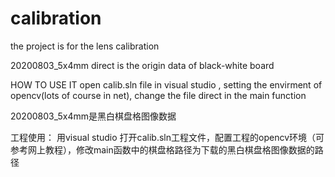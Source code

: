 # calibration
the project is for the lens calibration

20200803_5x4mm direct is the origin data of black-white board

HOW TO USE IT
open calib.sln  file in visual studio , setting the envirment of opencv(lots of course in net), change the file direct in the main function 


20200803_5x4mm是黑白棋盘格图像数据

工程使用：
用visual studio 打开calib.sln工程文件，配置工程的opencv环境（可参考网上教程），修改main函数中的棋盘格路径为下载的黑白棋盘格图像数据的路径

